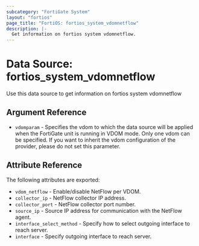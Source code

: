 ```yaml
---
subcategory: "FortiGate System"
layout: "fortios"
page_title: "FortiOS: fortios_system_vdomnetflow"
description: |-
  Get information on fortios system vdomnetflow.
---
```


# Data Source: fortios_system_vdomnetflow
Use this data source to get information on fortios system vdomnetflow

## Argument Reference


* `vdomparam` - Specifies the vdom to which the data source will be applied when the FortiGate unit is running in VDOM mode. Only one vdom can be specified. If you want to inherit the vdom configuration of the provider, please do not set this parameter.


## Attribute Reference

The following attributes are exported:

* `vdom_netflow` - Enable/disable NetFlow per VDOM.
* `collector_ip` - NetFlow collector IP address.
* `collector_port` - NetFlow collector port number.
* `source_ip` - Source IP address for communication with the NetFlow agent.
* `interface_select_method` - Specify how to select outgoing interface to reach server.
* `interface` - Specify outgoing interface to reach server.

